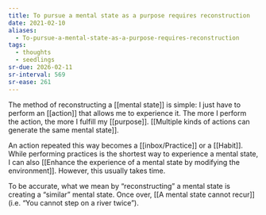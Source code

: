 ```yaml
---
title: To pursue a mental state as a purpose requires reconstruction
date: 2021-02-10
aliases:
  - To-pursue-a-mental-state-as-a-purpose-requires-reconstruction
tags:
  - thoughts
  - seedlings
sr-due: 2026-02-11
sr-interval: 569
sr-ease: 261
---
```

The method of reconstructing a [[mental state]] is simple: I just have to perform an [[action]] that allows me to experience it. The more I perform the action, the more I fulfill my [[purpose]]. [[Multiple kinds of actions can generate the same mental state]].

An action repeated this way becomes a [[inbox/Practice]] or a [[Habit]]. While performing practices is the shortest way to experience a mental state, I can also [[Enhance the experience of a mental state by modifying the environment]]. However, this usually takes time.

To be accurate, what we mean by “reconstructing” a mental state is creating a “similar” mental state. Once over, [[A mental state cannot recur]] (i.e. “You cannot step on a river twice”).

